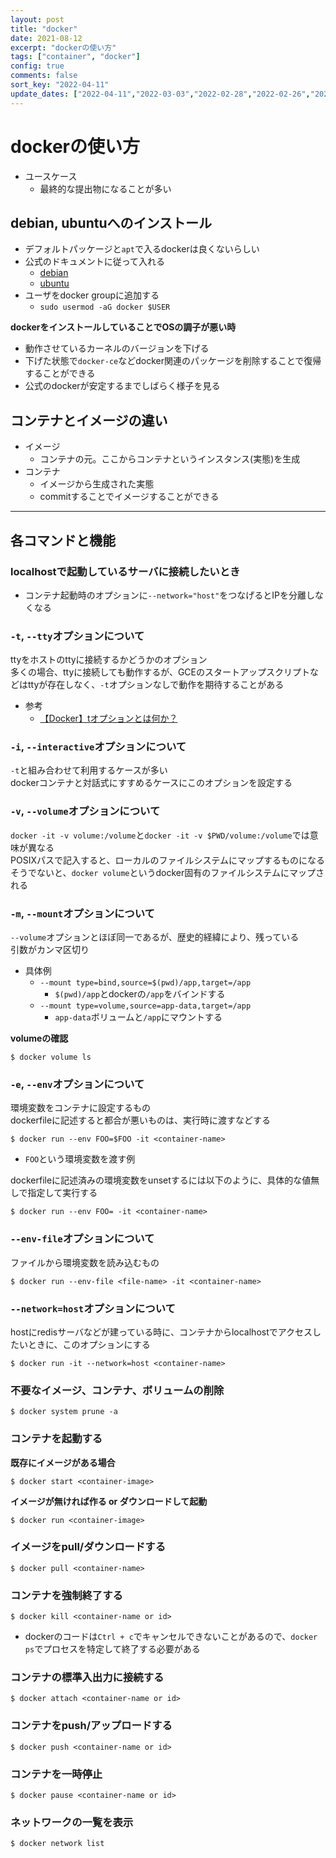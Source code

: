 ```yaml
---
layout: post
title: "docker"
date: 2021-08-12
excerpt: "dockerの使い方"
tags: ["container", "docker"]
config: true
comments: false
sort_key: "2022-04-11"
update_dates: ["2022-04-11","2022-03-03","2022-02-28","2022-02-26","2022-01-19","2021-11-29","2021-10-21","2021-10-18","2021-09-03","2021-08-20","2021-08-12"]
---
```


# dockerの使い方
 - ユースケース
   - 最終的な提出物になることが多い

## debian, ubuntuへのインストール
 - デフォルトパッケージと`apt`で入るdockerは良くないらしい
 - 公式のドキュメントに従って入れる
   - [debian](https://docs.docker.com/engine/install/debian/)
   - [ubuntu](https://docs.docker.com/engine/install/ubuntu/)
 - ユーザをdocker groupに追加する
   - `sudo usermod -aG docker $USER`

**dockerをインストールしていることでOSの調子が悪い時**  
 - 動作させているカーネルのバージョンを下げる
 - 下げた状態で`docker-ce`などdocker関連のパッケージを削除することで復帰することができる
 - 公式のdockerが安定するまでしばらく様子を見る

## コンテナとイメージの違い
 - イメージ
   - コンテナの元。ここからコンテナというインスタンス(実態)を生成
 - コンテナ
   - イメージから生成された実態
   - commitすることでイメージすることができる

---

## 各コマンドと機能

### localhostで起動しているサーバに接続したいとき
 - コンテナ起動時のオプションに`--network="host"`をつなげるとIPを分離しなくなる

### `-t`, `--tty`オプションについて
ttyをホストのttyに接続するかどうかのオプション    
多くの場合、ttyに接続しても動作するが、GCEのスタートアップスクリプトなどはttyが存在しなく、`-t`オプションなしで動作を期待することがある 

 - 参考
   - [【Docker】tオプションとは何か？](https://keymaso.com/programemory/docker/run-option-d/)

### `-i`, `--interactive`オプションについて
`-t`と組み合わせて利用するケースが多い  
dockerコンテナと対話式にすすめるケースにこのオプションを設定する  

### `-v`, `--volume`オプションについて
`docker -it -v volume:/volume`と`docker -it -v $PWD/volume:/volume`では意味が異なる  
POSIXパスで記入すると、ローカルのファイルシステムにマップするものになる  
そうでないと、`docker volume`というdocker固有のファイルシステムにマップされる  

### `-m`, `--mount`オプションについて
`--volume`オプションとほぼ同一であるが、歴史的経緯により、残っている  
引数がカンマ区切り  

 - 具体例
   - `--mount type=bind,source=$(pwd)/app,target=/app`
     - `$(pwd)/app`とdockerの`/app`をバインドする
   - `--mount type=volume,source=app-data,target=/app`
     - `app-data`ボリュームと`/app`にマウントする

**volumeの確認**  
```console
$ docker volume ls
```

### `-e`, `--env`オプションについて
環境変数をコンテナに設定するもの  
dockerfileに記述すると都合が悪いものは、実行時に渡すなどする  

```console
$ docker run --env FOO=$FOO -it <container-name>
```
 - `FOO`という環境変数を渡す例

dockerfileに記述済みの環境変数をunsetするには以下のように、具体的な値無しで指定して実行する
```console
$ docker run --env FOO= -it <container-name>
```

### `--env-file`オプションについて
ファイルから環境変数を読み込むもの

```console
$ docker run --env-file <file-name> -it <container-name>
```

### `--network=host`オプションについて
hostにredisサーバなどが建っている時に、コンテナからlocalhostでアクセスしたいときに、このオプションにする  

```console
$ docker run -it --network=host <container-name>
```

### 不要なイメージ、コンテナ、ボリュームの削除

```console
$ docker system prune -a
```

### コンテナを起動する
 
**既存にイメージがある場合**  
```console
$ docker start <container-image>
```

**イメージが無ければ作る or  ダウンロードして起動**  
```console
$ docker run <container-image>
```

### イメージをpull/ダウンロードする

```console
$ docker pull <container-name>
```

### コンテナを強制終了する

```console
$ docker kill <container-name or id>
```
 - dockerのコードは`Ctrl + c`でキャンセルできないことがあるので、`docker ps`でプロセスを特定して終了する必要がある

### コンテナの標準入出力に接続する

```console
$ docker attach <container-name or id>
```

### コンテナをpush/アップロードする

```console
$ docker push <container-name or id>
```

### コンテナを一時停止

```console
$ docker pause <container-name or id>
```

### ネットワークの一覧を表示

```console
$ docker network list
```

